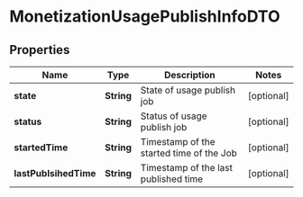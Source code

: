 
# MonetizationUsagePublishInfoDTO

## Properties
Name | Type | Description | Notes
------------ | ------------- | ------------- | -------------
**state** | **String** | State of usage publish job |  [optional]
**status** | **String** | Status of usage publish job |  [optional]
**startedTime** | **String** | Timestamp of the started time of the Job |  [optional]
**lastPublsihedTime** | **String** | Timestamp of the last published time |  [optional]



